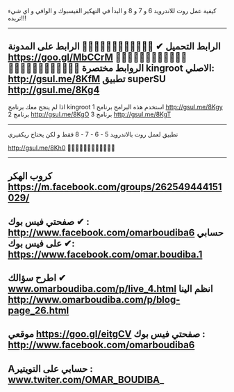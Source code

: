 كيفية عمل روت للاندرويد 6 و 7 و 8 و البدأ في التهكير الفيسبوك و الوافي و اي شيء تريده!!!

-------------------------------------------------------------------------
الرابط التحميل  ✔
🔻🔻🔻🔻🔻🔻🔻🔻🔻🔻🔻🔻
الرابط على المدونة
https://goo.gl/MbCCrM
🔼🔼🔼🔼🔼🔼🔼🔼🔼🔼🔼🔼
🔻🔻🔻🔻🔻🔻🔻🔻🔻🔻🔻🔻
الروابط مختصرة 
kingroot الاصلي:
http://gsul.me/8KfM
تطبيق superSU
http://gsul.me/8Kg4
-------------------------
اذا لم ينجح معك برنامج 
kingroot
استخدم هذه البرامج
برنامج 1
http://gsul.me/8Kgy
برنامج 2
http://gsul.me/8KgO
برنامج 3
http://gsul.me/8KgT

------------------------------
تطبيق لعمل روت بالاندرويد 5 - 6 - 7 - 8  فقط و لكن يحتاج ريكفيري

http://gsul.me/8Kh0
🔼🔼🔼🔼🔼🔼🔼🔼🔼🔼🔼🔼

--------------------------------
كروب الهكر
https://m.facebook.com/groups/262549444151029/
--------------------------------------------------------------------
صفحتي فيس بوك ✔ :
http://www.facebook.com/omarboudiba6
حسابي على فيس بوك ✔:
https://www.facebook.com/omar.boudiba.1
------------------------------------------------
اطرح سؤالك ✔
www.omarboudiba.com/p/live_4.html
انظم الينا
http://www.omarboudiba.com/p/blog-page_26.html
--------------------------------------------
موقعي
https://goo.gl/eitgCV
صفحتي فيس بوك :
http://www.facebook.com/omarboudiba6
------------------------------------------------------------------------
Aحسابي على التويتير :
www.twiter.com/OMAR_BOUDIBA_
-----------------------------------------------------------------------------




